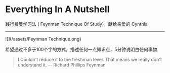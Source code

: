 # Everything In A Nutshell

践行费曼学习法 \( Feynman Technique Of Study\)，献给亲爱的 Cynthia

---

![](/assets/Feynman Technique.png)

希望通过不多于100个字的方式，描述任何一点知识点，5分钟说明白任何事物



> I Couldn't reduce it to the freshman level. That means we really don't understand it. -- Richard Phillips Feynman



